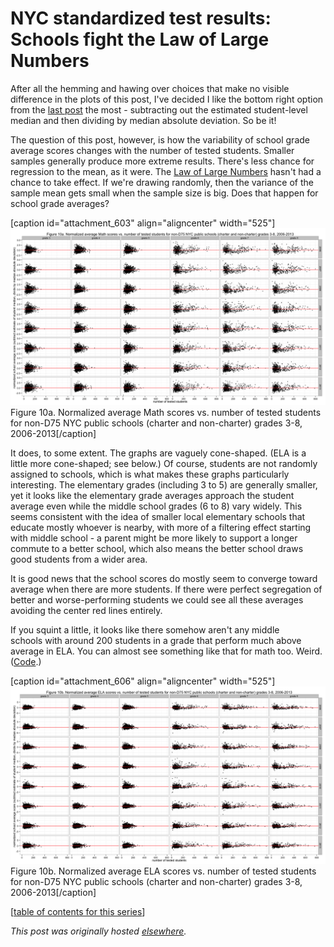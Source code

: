 # NYC standardized test results: Schools fight the Law of Large Numbers



After all the hemming and hawing over choices that make no visible difference in the plots of this post, I've decided I like the bottom right option from the <a href="http://planspace.org/2013/11/17/nyc-standardized-test-results-normalizing-the-distributions-of-average-scores/">last post</a> the most - subtracting out the estimated student-level median and then dividing by median absolute deviation. So be it!

The question of this post, however, is how the variability of school grade average scores changes with the number of tested students. Smaller samples generally produce more extreme results. There's less chance for regression to the mean, as it were. The <a href="http://en.wikipedia.org/wiki/Law_of_large_numbers">Law of Large Numbers</a> hasn't had a chance to take effect. If we're drawing randomly, then the variance of the sample mean gets small when the sample size is big. Does that happen for school grade averages?

[caption id="attachment_603" align="aligncenter" width="525"]<a href="10a.png"><img class="size-large wp-image-603" alt="Figure 10a. Normalized average Math scores vs. number of tested students for non-D75 NYC public schools (charter and non-charter) grades 3-8, 2006-2013" src="10a.png"></a> Figure 10a. Normalized average Math scores vs. number of tested students for non-D75 NYC public schools (charter and non-charter) grades 3-8, 2006-2013[/caption]

It does, to some extent. The graphs are vaguely cone-shaped. (ELA is a little more cone-shaped; see below.) Of course, students are not randomly assigned to schools, which is what makes these graphs particularly interesting. The elementary grades (including 3 to 5) are generally smaller, yet it looks like the elementary grade averages approach the student average even while the middle school grades (6 to 8) vary widely. This seems consistent with the idea of smaller local elementary schools that educate mostly whoever is nearby, with more of a filtering effect starting with middle school - a parent might be more likely to support a longer commute to a better school, which also means the better school draws good students from a wider area.

It is good news that the school scores do mostly seem to converge toward average when there are more students. If there were perfect segregation of better and worse-performing students we could see all these averages avoiding the center red lines entirely.

If you squint a little, it looks like there somehow aren't any middle schools with around 200 students in a grade that perform much above average in ELA. You can almost see something like that for math too. Weird. (<a href="https://github.com/ajschumacher/NYCtests/blob/master/code/figure10.r">Code</a>.)

[caption id="attachment_606" align="aligncenter" width="525"]<a href="10b2.png"><img class="size-large wp-image-606" alt="Figure 10b. Normalized average ELA scores vs. number of tested students for non-D75 NYC public schools (charter and non-charter) grades 3-8, 2006-2013" src="10b2.png"></a> Figure 10b. Normalized average ELA scores vs. number of tested students for non-D75 NYC public schools (charter and non-charter) grades 3-8, 2006-2013[/caption]

[<a href="http://planspace.org/2014/01/10/nyc-test-data/">table of contents for this series</a>]



*This post was originally hosted [elsewhere](https://planspacedotorg.wordpress.com/2013/11/18/nyc-standardized-test-results-schools-fight-the-law-of-large-numbers/).*
